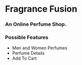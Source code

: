 # Fragrance Fusion
### An Online Perfume Shop.

### Possible Features
- Men and Women Perfumes
- Perfume Details
- Add To Cart